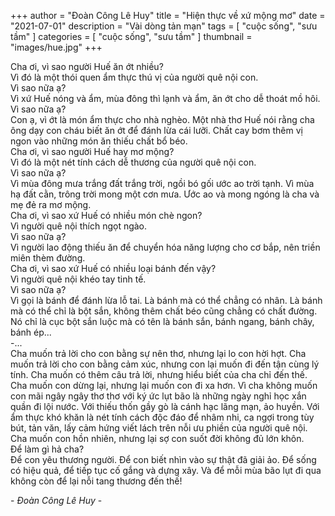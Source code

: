 +++
author = "Đoàn Công Lê Huy"
title = "Hiện thực về xứ mộng mơ"
date = "2021-07-01"
description = "Vài dòng tản mạn"
tags = [
    "cuộc sống", "sưu tầm"
]
categories = [
    "cuộc sống", "sưu tầm"
]
thumbnail = "images/hue.jpg"
+++

 Cha ơi, vì sao người Huế ăn ớt nhiều?  
 Vì đó là một thói quen ẩm thực thú vị của người quê nội con.  
 Vì sao nữa ạ?  
 Vì xứ Huế nóng và ẩm, mùa đông thì lạnh và ẩm, ăn ớt cho dễ thoát mồ hôi.  
 Vì sao nữa ạ?  
 Con ạ, vì ớt là món ẩm thực cho nhà nghèo. Một nhà thơ Huế nói rằng cha ông dạy con cháu biết ăn ớt để đánh lừa cái lưỡi. Chất cay bơm thêm vị ngon vào những món ăn thiếu chất bổ béo.  
 Cha ơi, vì sao người Huế hay mơ mộng?  
 Vì đó là một nét tính cách dễ thương của người quê nội con.  
 Vì sao nữa ạ?  
 Vì mùa đông mưa trắng đất trắng trời, ngồi bó gối ước ao trời tạnh. Vì mùa hạ đất cằn, trông trời mong một cơn mưa. Ước ao và mong ngóng là cha và mẹ đẻ ra mơ mộng.  
 Cha ơi, vì sao xứ Huế có nhiều món chè ngon?  
 Vì người quê nội thích ngọt ngào.  
 Vì sao nữa ạ?  
 Vì người lao động thiếu ăn để chuyển hóa năng lượng cho cơ bắp, nên triền miên thèm đường.  
 Cha ơi, vì sao xứ Huế có nhiều loại bánh đến vậy?  
 Vì người quê nội khéo tay tinh tế.  
 Vì sao nữa ạ?  
 Vì gọi là bánh để đánh lừa lỗ tai. Là bánh mà có thể chẳng có nhân. Là bánh mà có thể chỉ là bột sắn, không thêm chất béo cũng chẳng có chất đường. Nó chỉ là cục bột sắn luộc mà có tên là bánh sắn, bánh ngang, bánh chây, bánh ép...  
-...  
 Cha muốn trả lời cho con bằng sự nên thơ, nhưng lại lo con hời hợt. Cha muốn trả lời cho con bằng cảm xúc, nhưng con lại muốn đi đến tận cùng lý tính. Cha muốn có thêm câu trả lời, nhưng hiểu biết của cha chỉ đến thế. Cha muốn con dừng lại, nhưng lại muốn con đi xa hơn. Vì cha không muốn con mãi ngây ngây thơ thơ với ký ức lụt bão là những ngày nghỉ học xắn quần đi lội nước. Với thiếu thốn gầy gò là cánh hạc lãng mạn, ảo huyền. Với ẩm thực khó khăn là nét tính cách độc đáo để nhâm nhi, ca ngợi trong tùy bút, tản văn, lấy cảm hứng viết lách trên nỗi ưu phiền của người quê nội. Cha muốn con hồn nhiên, nhưng lại sợ con suốt đời không đủ lớn khôn.  
 Để làm gì hả cha?  
 Để con yêu thương người. Để con biết nhìn vào sự thật đã giải ảo. Để sống có hiệu quả, để tiếp tục cố gắng và dựng xây. Và để mỗi mùa bão lụt đi qua không còn để lại nỗi tang thương đến thế!

   \- *Đoàn Công Lê Huy* -